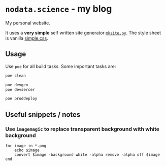 # `nodata.science` - my blog

My personal website.

It uses a **very simple** self written site generator [`mksite.py`](mksite.py).
The style sheet is vanilla [simple.css](https://simplecss.org/).

## Usage

Use `poe` for all build tasks.
Some important tasks are:

```bash
poe clean

poe devgen
poe devsercer

poe proddeploy
```

## Useful snippets / notes

### Use `imagemagic` to replace transparent background with white background

```fish
for image in *.png
    echo $image
    convert $image -background white -alpha remove -alpha off $image
end
```
